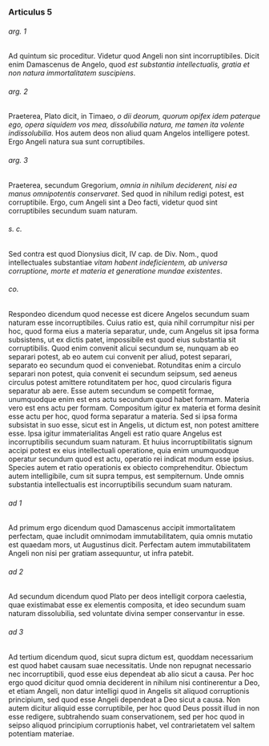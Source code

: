 ### Articulus 5

###### arg. 1
Ad quintum sic proceditur. Videtur quod Angeli non sint incorruptibiles. Dicit enim Damascenus de Angelo, quod *est substantia intellectualis, gratia et non natura immortalitatem suscipiens*.

###### arg. 2
Praeterea, Plato dicit, in Timaeo, *o dii deorum, quorum opifex idem paterque ego, opera siquidem vos mea, dissolubilia natura, me tamen ita volente indissolubilia*. Hos autem deos non aliud quam Angelos intelligere potest. Ergo Angeli natura sua sunt corruptibiles.

###### arg. 3
Praeterea, secundum Gregorium, *omnia in nihilum deciderent, nisi ea manus omnipotentis conservaret*. Sed quod in nihilum redigi potest, est corruptibile. Ergo, cum Angeli sint a Deo facti, videtur quod sint corruptibiles secundum suam naturam.

###### s. c.
Sed contra est quod Dionysius dicit, IV cap. de Div. Nom., quod intellectuales substantiae *vitam habent indeficientem, ab universa corruptione, morte et materia et generatione mundae existentes*.

###### co.
Respondeo dicendum quod necesse est dicere Angelos secundum suam naturam esse incorruptibiles. Cuius ratio est, quia nihil corrumpitur nisi per hoc, quod forma eius a materia separatur, unde, cum Angelus sit ipsa forma subsistens, ut ex dictis patet, impossibile est quod eius substantia sit corruptibilis. Quod enim convenit alicui secundum se, nunquam ab eo separari potest, ab eo autem cui convenit per aliud, potest separari, separato eo secundum quod ei conveniebat. Rotunditas enim a circulo separari non potest, quia convenit ei secundum seipsum, sed aeneus circulus potest amittere rotunditatem per hoc, quod circularis figura separatur ab aere. Esse autem secundum se competit formae, unumquodque enim est ens actu secundum quod habet formam. Materia vero est ens actu per formam. Compositum igitur ex materia et forma desinit esse actu per hoc, quod forma separatur a materia. Sed si ipsa forma subsistat in suo esse, sicut est in Angelis, ut dictum est, non potest amittere esse. Ipsa igitur immaterialitas Angeli est ratio quare Angelus est incorruptibilis secundum suam naturam. Et huius incorruptibilitatis signum accipi potest ex eius intellectuali operatione, quia enim unumquodque operatur secundum quod est actu, operatio rei indicat modum esse ipsius. Species autem et ratio operationis ex obiecto comprehenditur. Obiectum autem intelligibile, cum sit supra tempus, est sempiternum. Unde omnis substantia intellectualis est incorruptibilis secundum suam naturam.

###### ad 1
Ad primum ergo dicendum quod Damascenus accipit immortalitatem perfectam, quae includit omnimodam immutabilitatem, quia omnis mutatio est quaedam mors, ut Augustinus dicit. Perfectam autem immutabilitatem Angeli non nisi per gratiam assequuntur, ut infra patebit.

###### ad 2
Ad secundum dicendum quod Plato per deos intelligit corpora caelestia, quae existimabat esse ex elementis composita, et ideo secundum suam naturam dissolubilia, sed voluntate divina semper conservantur in esse.

###### ad 3
Ad tertium dicendum quod, sicut supra dictum est, quoddam necessarium est quod habet causam suae necessitatis. Unde non repugnat necessario nec incorruptibili, quod esse eius dependeat ab alio sicut a causa. Per hoc ergo quod dicitur quod omnia deciderent in nihilum nisi continerentur a Deo, et etiam Angeli, non datur intelligi quod in Angelis sit aliquod corruptionis principium, sed quod esse Angeli dependeat a Deo sicut a causa. Non autem dicitur aliquid esse corruptibile, per hoc quod Deus possit illud in non esse redigere, subtrahendo suam conservationem, sed per hoc quod in seipso aliquod principium corruptionis habet, vel contrarietatem vel saltem potentiam materiae.


